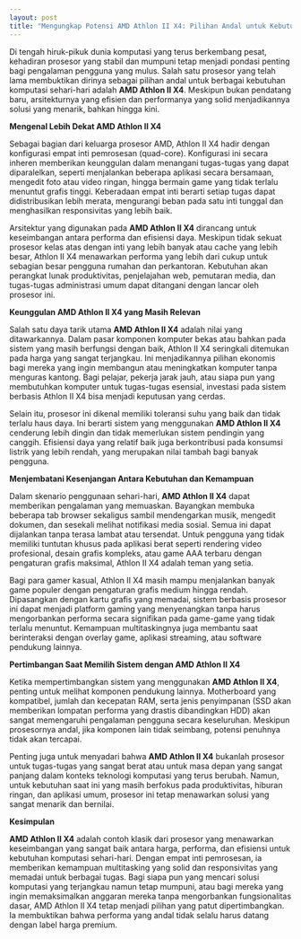 ```yaml
---
layout: post
title: "Mengungkap Potensi AMD Athlon II X4: Pilihan Andal untuk Kebutuhan Sehari-hari"
---
```


Di tengah hiruk-pikuk dunia komputasi yang terus berkembang pesat, kehadiran prosesor yang stabil dan mumpuni tetap menjadi pondasi penting bagi pengalaman pengguna yang mulus. Salah satu prosesor yang telah lama membuktikan dirinya sebagai pilihan andal untuk berbagai kebutuhan komputasi sehari-hari adalah **AMD Athlon II X4**. Meskipun bukan pendatang baru, arsitekturnya yang efisien dan performanya yang solid menjadikannya solusi yang menarik, bahkan hingga kini.

**Mengenal Lebih Dekat AMD Athlon II X4**

Sebagai bagian dari keluarga prosesor AMD, Athlon II X4 hadir dengan konfigurasi empat inti pemrosesan (quad-core). Konfigurasi ini secara inheren memberikan keunggulan dalam menangani tugas-tugas yang dapat diparalelkan, seperti menjalankan beberapa aplikasi secara bersamaan, mengedit foto atau video ringan, hingga bermain game yang tidak terlalu menuntut grafis tinggi. Keberadaan empat inti berarti setiap tugas dapat didistribusikan lebih merata, mengurangi beban pada satu inti tunggal dan menghasilkan responsivitas yang lebih baik.

Arsitektur yang digunakan pada **AMD Athlon II X4** dirancang untuk keseimbangan antara performa dan efisiensi daya. Meskipun tidak sekuat prosesor kelas atas dengan inti yang lebih banyak atau cache yang lebih besar, Athlon II X4 menawarkan performa yang lebih dari cukup untuk sebagian besar pengguna rumahan dan perkantoran. Kebutuhan akan perangkat lunak produktivitas, penjelajahan web, pemutaran media, dan tugas-tugas administrasi umum dapat ditangani dengan lancar oleh prosesor ini.

**Keunggulan AMD Athlon II X4 yang Masih Relevan**

Salah satu daya tarik utama **AMD Athlon II X4** adalah nilai yang ditawarkannya. Dalam pasar komponen komputer bekas atau bahkan pada sistem yang masih berfungsi dengan baik, Athlon II X4 seringkali ditemukan pada harga yang sangat terjangkau. Ini menjadikannya pilihan ekonomis bagi mereka yang ingin membangun atau meningkatkan komputer tanpa menguras kantong. Bagi pelajar, pekerja jarak jauh, atau siapa pun yang membutuhkan komputer untuk tugas-tugas esensial, investasi pada sistem berbasis Athlon II X4 bisa menjadi keputusan yang cerdas.

Selain itu, prosesor ini dikenal memiliki toleransi suhu yang baik dan tidak terlalu haus daya. Ini berarti sistem yang menggunakan **AMD Athlon II X4** cenderung lebih dingin dan tidak memerlukan sistem pendingin yang canggih. Efisiensi daya yang relatif baik juga berkontribusi pada konsumsi listrik yang lebih rendah, yang merupakan nilai tambah bagi banyak pengguna.

**Menjembatani Kesenjangan Antara Kebutuhan dan Kemampuan**

Dalam skenario penggunaan sehari-hari, **AMD Athlon II X4** dapat memberikan pengalaman yang memuaskan. Bayangkan membuka beberapa tab browser sekaligus sambil mendengarkan musik, mengedit dokumen, dan sesekali melihat notifikasi media sosial. Semua ini dapat dijalankan tanpa terasa lambat atau tersendat. Untuk pengguna yang tidak memiliki tuntutan khusus pada aplikasi berat seperti rendering video profesional, desain grafis kompleks, atau game AAA terbaru dengan pengaturan grafis maksimal, Athlon II X4 adalah teman yang setia.

Bagi para gamer kasual, Athlon II X4 masih mampu menjalankan banyak game populer dengan pengaturan grafis medium hingga rendah. Dipasangkan dengan kartu grafis yang memadai, sistem berbasis prosesor ini dapat menjadi platform gaming yang menyenangkan tanpa harus mengorbankan performa secara signifikan pada game-game yang tidak terlalu menuntut. Kemampuan multitaskingnya juga membantu saat berinteraksi dengan overlay game, aplikasi streaming, atau software pendukung lainnya.

**Pertimbangan Saat Memilih Sistem dengan AMD Athlon II X4**

Ketika mempertimbangkan sistem yang menggunakan **AMD Athlon II X4**, penting untuk melihat komponen pendukung lainnya. Motherboard yang kompatibel, jumlah dan kecepatan RAM, serta jenis penyimpanan (SSD akan memberikan lompatan performa yang drastis dibandingkan HDD) akan sangat memengaruhi pengalaman pengguna secara keseluruhan. Meskipun prosesornya andal, jika komponen lain tidak seimbang, potensi penuhnya tidak akan tercapai.

Penting juga untuk menyadari bahwa **AMD Athlon II X4** bukanlah prosesor untuk tugas-tugas yang sangat berat atau untuk masa depan yang sangat panjang dalam konteks teknologi komputasi yang terus berubah. Namun, untuk kebutuhan saat ini yang masih berfokus pada produktivitas, hiburan ringan, dan aplikasi umum, prosesor ini tetap menawarkan solusi yang sangat menarik dan bernilai.

**Kesimpulan**

**AMD Athlon II X4** adalah contoh klasik dari prosesor yang menawarkan keseimbangan yang sangat baik antara harga, performa, dan efisiensi untuk kebutuhan komputasi sehari-hari. Dengan empat inti pemrosesan, ia memberikan kemampuan multitasking yang solid dan responsivitas yang memadai untuk berbagai tugas. Bagi siapa pun yang mencari solusi komputasi yang terjangkau namun tetap mumpuni, atau bagi mereka yang ingin memaksimalkan anggaran mereka tanpa mengorbankan fungsionalitas dasar, AMD Athlon II X4 tetap menjadi pilihan yang patut dipertimbangkan. Ia membuktikan bahwa performa yang andal tidak selalu harus datang dengan label harga premium.
